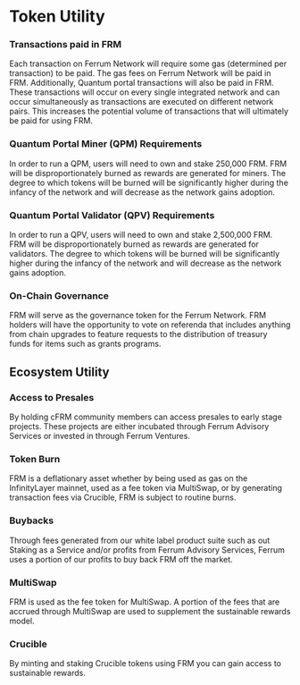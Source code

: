 # Token Utility

###

### Transactions paid in FRM&#x20;

Each transaction on Ferrum Network will require some gas (determined per transaction) to be paid. The gas fees on Ferrum Network will be paid in FRM. Additionally, Quantum portal transactions will also be paid in FRM. These transactions will occur on every single integrated network and can occur simultaneously as transactions are executed on different network pairs. This increases the potential volume of transactions that will ultimately be paid for using FRM.&#x20;

### Quantum Portal Miner (QPM) Requirements&#x20;

In order to run a QPM, users will need to own and stake 250,000 FRM. FRM will be disproportionately burned as rewards are generated for miners. The degree to which tokens will be burned will be significantly higher during the infancy of the network and will decrease as the network gains adoption.

### Quantum Portal Validator (QPV) Requirements

In order to run a QPV, users will need to own and stake 2,500,000 FRM. FRM will be disproportionately burned as rewards are generated for validators. The degree to which tokens will be burned will be significantly higher during the infancy of the network and will decrease as the network gains adoption.

### On-Chain Governance

FRM will serve as the governance token for the Ferrum Network. FRM holders will have the opportunity to vote on referenda that includes anything from chain upgrades to feature requests to the distribution of treasury funds for items such as grants programs.&#x20;

## Ecosystem Utility&#x20;

### Access to Presales&#x20;

By holding cFRM community members can access presales to early stage projects. These projects are either incubated through Ferrum Advisory Services or invested in through Ferrum Ventures.

### Token Burn&#x20;

FRM is a deflationary asset whether by being used as gas on the InfinityLayer mainnet, used as a fee token via MultiSwap, or by generating transaction fees via Crucible, FRM is subject to routine burns.&#x20;

### Buybacks&#x20;

Through fees generated from our white label product suite such as out Staking as a Service and/or profits from Ferrum Advisory Services, Ferrum uses a portion of our profits to buy back FRM off the market.&#x20;

### MultiSwap&#x20;

FRM is used as the fee token for MultiSwap. A portion of the fees that are accrued through MultiSwap are used to supplement the sustainable rewards model.&#x20;

### Crucible&#x20;

By minting and staking Crucible tokens using FRM you can gain access to sustainable rewards.
